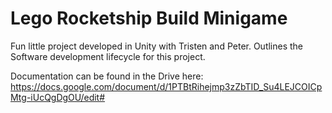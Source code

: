 # Lego Rocketship Build Minigame


Fun little project developed in Unity with Tristen and Peter. Outlines the Software development lifecycle for this project.

Documentation can be found in the Drive here: https://docs.google.com/document/d/1PTBtRihejmp3zZbTID_Su4LEJCOICpMtg-iUcQgDgOU/edit#
